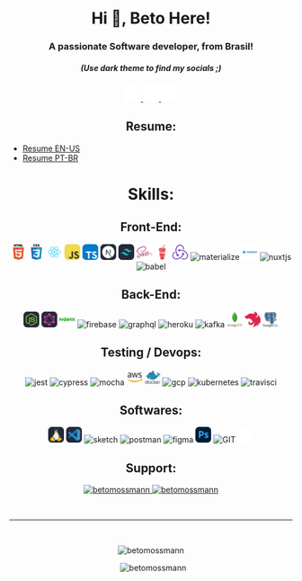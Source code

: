 <h1 align="center">Hi 👋, Beto Here!</h1>
<h3 align="center">A passionate Software developer, from Brasil!</h3>
<h5 align="center">(Use dark theme to find my socials ;)</h5>

<p align="Center">
<a align="center" href="https://linkedin.com/in/gilbertomossmann/"><img alt="Beto M | LinkedIn" width="28" src="https://github.com/Aakarsh-B/trying-repos/blob/master/linkedin.svg" /> </a>
<a align="center" href="https://instagram.com/gilbertomossmann"><img alt="Beto M | Instagram" width="28" src="https://github.com/Aakarsh-B/trying-repos/blob/master/insta.svg" /> </a>
<a align="center" href="http://beto.dev.br/"><img alt="Beto M | WebSite" width="28" src="https://github.com/Aakarsh-B/trying-repos/blob/master/www.svg" /> </a>
</p>

<h2 align="Center">Resume:</h2>

- [Resume EN-US](https://github.com/betomossmann/resume/blob/main/README.md)
- [Resume PT-BR](https://github.com/betomossmann/resume/blob/main/README-br.md)


<h1 align="Center">Skills:</h1>

<h2 align="Center">Front-End:</h2>

<p align="Center">
<a> <img alt="html5" width="28" src="https://raw.githubusercontent.com/devicons/devicon/master/icons/html5/html5-original-wordmark.svg" /> </a>
<a> <img alt="css3" width="28" src="https://raw.githubusercontent.com/devicons/devicon/master/icons/css3/css3-original-wordmark.svg" /> </a> 
<a> <img alt="REACT" width="28" src="https://raw.githubusercontent.com/github/explore/80688e429a7d4ef2fca1e82350fe8e3517d3494d/topics/react/react.png" /></a>
<a> <img alt="JAVASCRIPT" width="28" src="https://raw.githubusercontent.com/tandpfun/skill-icons/main/icons/JavaScript.svg"/> </a>
<a> <img alt="TYPESCRIPT" width="28" src="https://raw.githubusercontent.com/tandpfun/skill-icons/main/icons/TypeScript.svg" /></a>
<a> <img alt="NEXTJS" width="28" src="https://raw.githubusercontent.com/tandpfun/skill-icons/main/icons/NextJS-Dark.svg"/> </a>
<a> <img alt="TailwindCSS" width="28" src="https://raw.githubusercontent.com/tandpfun/skill-icons/main/icons/TailwindCSS-Dark.svg"/> </a>
<a> <img alt="sass" width="28" src="https://raw.githubusercontent.com/devicons/devicon/master/icons/sass/sass-original.svg" /> </a> 
<a> <img alt="gulp" width="28" src="https://raw.githubusercontent.com/devicons/devicon/master/icons/gulp/gulp-plain.svg" /> </a> 
<a> <img alt="redux" width="28" src="https://raw.githubusercontent.com/devicons/devicon/master/icons/redux/redux-original.svg" /> </a> 
<a> <img alt="materialize" width="28" src="https://raw.githubusercontent.com/prplx/svg-logos/5585531d45d294869c4eaab4d7cf2e9c167710a9/svg/materialize.svg" /> </a> 
<a> <img alt="webpack" width="28" src="https://raw.githubusercontent.com/devicons/devicon/d00d0969292a6569d45b06d3f350f463a0107b0d/icons/webpack/webpack-original-wordmark.svg" /> </a>
<a> <img alt="nuxtjs" width="28" src="https://www.vectorlogo.zone/logos/nuxtjs/nuxtjs-icon.svg" /> </a> 
<a> <img alt="babel" width="28" src="https://www.vectorlogo.zone/logos/babeljs/babeljs-icon.svg" /> </a> 
</p>

<h2 align="Center">Back-End:</h2>

<p align="Center">
<a> <img alt="NODEJS" width="28" src="https://raw.githubusercontent.com/tandpfun/skill-icons/main/icons/NodeJS-Dark.svg"/> </a>
<a> <img alt="GRAPHQL" width="28" src="https://raw.githubusercontent.com/tandpfun/skill-icons/main/icons/GraphQL-Dark.svg"/> </a>
<a> <img alt="nginx" width="28" src="https://raw.githubusercontent.com/devicons/devicon/master/icons/nginx/nginx-original.svg" /> </a> 
<a> <img alt="firebase" width="28" src="https://www.vectorlogo.zone/logos/firebase/firebase-icon.svg" /> </a> 
<a> <img alt="graphql" width="28" src="https://www.vectorlogo.zone/logos/graphql/graphql-icon.svg" /> </a> 
<a> <img alt="heroku" width="28" src="https://www.vectorlogo.zone/logos/heroku/heroku-icon.svg" /> </a> 
<a> <img alt="kafka" width="28" src="https://www.vectorlogo.zone/logos/apache_kafka/apache_kafka-icon.svg" /> </a> 
<a> <img alt="mongodb" width="28" src="https://raw.githubusercontent.com/devicons/devicon/master/icons/mongodb/mongodb-original-wordmark.svg" /> </a> 
<a> <img alt="nestjs" width="28" src="https://raw.githubusercontent.com/devicons/devicon/master/icons/nestjs/nestjs-plain.svg" /> </a> 
<a> <img alt="postgresql" width="28" src="https://raw.githubusercontent.com/devicons/devicon/master/icons/postgresql/postgresql-original-wordmark.svg" /> </a> 
</p>

<h2 align="Center">Testing / Devops:</h2>

<p align="Center">
<a> <img alt="jest" width="28" src="https://www.vectorlogo.zone/logos/jestjsio/jestjsio-icon.svg" /> </a> 
<a> <img alt="cypress" width="28" src="https://raw.githubusercontent.com/simple-icons/simple-icons/6e46ec1fc23b60c8fd0d2f2ff46db82e16dbd75f/icons/cypress.svg" /> </a> 
<a> <img alt="mocha" width="28" src="https://www.vectorlogo.zone/logos/mochajs/mochajs-icon.svg" /> </a> 
<a> <img alt="aws" width="28" src="https://raw.githubusercontent.com/devicons/devicon/master/icons/amazonwebservices/amazonwebservices-original-wordmark.svg" /> </a> 
<a> <img alt="docker" width="28" src="https://raw.githubusercontent.com/devicons/devicon/master/icons/docker/docker-original-wordmark.svg" /> </a> 
<a> <img alt="gcp" width="28" src="https://www.vectorlogo.zone/logos/google_cloud/google_cloud-icon.svg" /> </a> 
<a> <img alt="kubernetes" width="28" src="https://www.vectorlogo.zone/logos/kubernetes/kubernetes-icon.svg" /> </a> 
<a> <img alt="travisci" width="28" src="https://www.vectorlogo.zone/logos/travis-ci/travis-ci-icon.svg" /> </a> 
</p>

<h2 align="Center">Softwares:</h2>

<p align="Center">
<a> <img alt="Linux" width="28" src="https://raw.githubusercontent.com/tandpfun/skill-icons/main/icons/Linux-Dark.svg" /> </a> 
<a> <img alt="Visual Studio Code" width="28" src="https://raw.githubusercontent.com/tandpfun/skill-icons/main/icons/VSCode-Dark.svg" /> </a> 
<a> <img alt="sketch" width="28" src="https://www.vectorlogo.zone/logos/sketchapp/sketchapp-icon.svg" /> </a> 
<a> <img alt="postman" width="28" src="https://www.vectorlogo.zone/logos/getpostman/getpostman-icon.svg" /> </a>
<a> <img alt="figma" width="28" src="https://www.vectorlogo.zone/logos/figma/figma-icon.svg" /> </a> 
<a> <img alt="Photoshop" width="28" src="https://raw.githubusercontent.com/tandpfun/skill-icons/main/icons/Photoshop.svg" /> </a>
<a> <img alt="GIT" width="28" src="https://www.vectorlogo.zone/logos/git-scm/git-scm-icon.svg"/> </a>
<a> <img alt="GITHUB" width="28" src="https://github.com/Aakarsh-B/trying-repos/blob/master/github.svg" /> </a>

</P>

<h2 align="Center">Support:</h2>

<p align="Center">
<a href="https://www.buymeacoffee.com/betomossmann"><img src="https://cdn.buymeacoffee.com/buttons/v2/default-yellow.png" height="40" width="168" alt="betomossmann" /> </a>
<a href="https://ko-fi.com/betomossmann"> <img src="https://cdn.ko-fi.com/cdn/kofi3.png?v=3" height="40" width="168" alt="betomossmann" /> </a>
</p>

</br >

---

</br >

<p align="center">
<img src="https://github-readme-stats.vercel.app/api/top-langs?username=betomossmann&show_icons=true&locale=en&layout=compact" alt="betomossmann" /> </a>
</p>

<p align="center">&nbsp;
<img src="https://github-readme-stats.vercel.app/api?username=betomossmann&show_icons=true&locale=en" alt="betomossmann" /> </a>
</p>